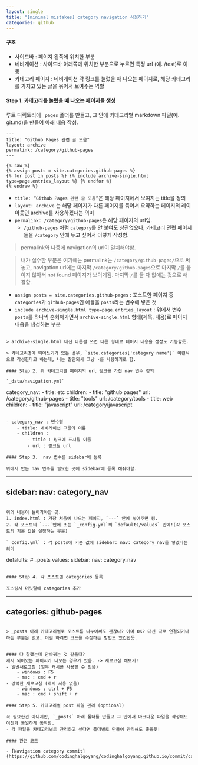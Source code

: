 ```yaml
---
layout: single
title: "[minimal mistakes] category navigation 사용하기"
categories: github
---
```


#### 구조
- 사이드바 : 페이지 왼쪽에 위치한 부분
- 네비게이션 : 사이드바 아래쪽에 위치한 부분으로 누르면 특정 url (예. /test)로 이동
- 카테고리 페이지 : 네비게이션 각 링크를 눌렀을 때 나오는 페이지로, 해당 카테고리를 가지고 있는 글을 묶어서 보여주는 역할

#### Step 1. 카테고리를 눌렀을 때 나오는 페이지들 생성

루트 디렉토리에 `_pages` 폴더를 만들고, 그 안에 카테고리별 markdown 파일(예. git.md)을 만들어 아래 내용 작성.

```plaintext
---
title: "Github Pages 관련 글 모음"
layout: archive
permalink: /category/github-pages
---

{% raw %}
{% assign posts = site.categories.github-pages %}
{% for post in posts %} {% include archive-single.html type=page.entries_layout %} {% endfor %}
{% endraw %}
```

- `title: “Github Pages 관련 글 모음”`은 해당 페이지에서 보여지는 title을 정의
- `layout: archive` 는 해당 페이지가 다른 페이지를 묶어서 요약하는 페이지의 레이아웃인 archive를 사용하겠다는 의미
- `permalink: /category/github-pages`은 해당 페이지의 url임.
	- `/github-pages` 처럼 `category`를 안 붙여도 상관없으나,  카테고리 관련 페이지들을 `/category` 안에 두고 싶어서 이렇게 작성함.

> permalink와 나중에 navigation의 url이 일치해야함.

> 내가 실수한 부분은 여기에는 permalink는 `/category/github-pages/`으로 써놓고, navigation url에는 마지막 `/category/github-pages`으로 마지막 `/`를 붙이지 않아서 not found 페이지가 보이게됨. 마지막 `/`를 둘 다 없애는 것으로 해결함.

- `assign posts = site.categories.github-pages` : 포스트한 페이지 중 `categories`가 `github-pages`인 애들을 `posts`라는 변수에 넣은 것
- `include archive-single.html type=page.entries_layout` : 위에서 변수 `posts`를 하나씩 순회해가면서 `archive-single.html` 형태(제목, 내용)로 페이지 내용을 생성하는 부분
```

> archive-single.html 대신 다른걸 쓰면 다른 형태로 페이지 내용을 생성도 가능할듯.

> 카테고리명에 띄어쓰기가 있는 경우, `site.categories['category name']` 이런식으로 작성한다고 하는데, 나는 잘안되서 그냥 -를 사용하기로 함.

#### Step 2. 위 카테고리별 페이지의 url 링크를 가진 nav 변수 정의

`_data/navigation.yml`

```
category_nav:
	- title: etc
	children:
		- title: "github pages"
		  url: /category/github-pages
		- title: "tools"
		  url: /category/tools
	- title: web
	children:
		- title: "javascript"
		  url: /category/javascript
```

- category_nav : 변수명
	- title: 네비게이션 그룹의 이름
	- children :
		- title : 링크에 표시될 이름
		- url : 링크될 url

#### Step 3.  nav 변수를 sidebar에 등록

위에서 만든 nav 변수를 필요한 곳에 sidebar에 등록 해줘야함.

```
---
sidebar:
	nav: category_nav
---
```

위의 내용이 들어가야할 곳.
1. index.html : 가장 처음에 나오는 페이지, `---` 안에 넣어주면 됨.
2. 각 포스트의 `---`안에 또는 `_config.yml`의 `defaults/values` 안에!(각 포스트의 기본 값을 설정하는 부분) 

`_config.yml` : 각 posts에 기본 값에 sidebar: nav: category_nav를 넣겠다는 의미

```
defalults:
	# _posts
	values:
		sidebar:
			nav: category_nav
```

#### Step 4. 각 포스트별 categories 등록

포스팅시 머릿말에 categories 추가
```
---
categories: github-pages
---
```

> _posts 아래 카테고리별로 포스트를 나누어써도 괜찮나? 아마 OK? 대신 따로 연결되거나 하는 부분은 없고, 이걸 하려면 코드를 수정하는 방법도 있긴한듯.


#### 다 잘했는데 안바뀌는 것 같을때?
캐시 되어있는 페이지가 나오는 경우가 있음. -> 새로고침 해보기!
- 일반새로고침 (일부 캐시를 사용할 수 있음)
	- windows : F5
	- mac : cmd + r
- 강력한 새로고침 (캐시 사용 없음)
	- windows : ctrl + F5
	- mac : cmd + shift + r

#### Step 5. 카테고리별 post 파일 관리 (optional)

꼭 필요한건 아니지만, `_posts` 아래 폴더를 만들고 그 안에서 마크다운 파일을 작성해도 이전과 동일하게 동작함.
- 각 파일을 카테고리별로 관리하고 싶다면 폴더별로 만들어 관리해도 좋을듯!

#### 관련 코드

- [Navigation category commit](https://github.com/codinghalgoyang/codinghalgoyang.github.io/commit/ca1ef8a9b074130cdfa97dcf7f75bd07d6610b92)


